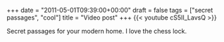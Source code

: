 +++
date = "2011-05-01T09:39:00+00:00"
draft = false
tags = ["secret passages", "cool"]
title = "Video post"
+++
{{< youtube cS5II_LavsQ >}}

Secret passages for your modern home. I love the chess lock.
